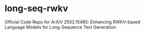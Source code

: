 # long-seq-rwkv
Official Code Repo for ArXiV 2502.15485: Enhancing RWKV-based Language Models for Long-Sequence Text Generation

